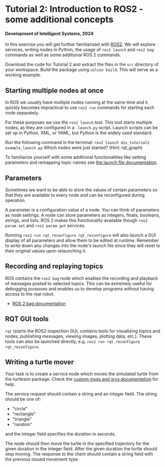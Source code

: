 # Tutorial 2: Introduction to ROS2 - some additional concepts

#### Development of Intelligent Systems, 2024

In this exercise you will get further familiarized with [ROS2](https://twitter.com/OpenRoboticsOrg/status/1629208251563929600). We will explore services,
writing nodes in Python, the usage of `ros2 launch` and `ros2 bag` commands as well as some
additional ROS 2 commands. 

Download the code for Tutorial 2 and extract the files in the `src` directory of your workspace. Build the package using `colcon build`. This will serve as a working example.

## Starting multiple nodes at once

In ROS we usually have multiple nodes running at the same time and it quickly becomes impractical to use `ros2 run` commands for starting each node separately. 

For these purposes we use the `ros2 launch` tool. This tool starts multiple nodes, as they are configured in a `.launch.py` script. Launch scripts can be set up in Python, XML, or YAML, but Python is the widely used standard. 

Run the following command in the terminal: `ros2 launch dis_tutorial2 example_launch.py` Which nodes were just started? (Hint: rqt_graph)

To familiarize yourself with some additional functionalities like setting parameters and remapping topic names see [the launch file documentation](https://docs.ros.org/en/humble/Tutorials/Intermediate/Launch/Creating-Launch-Files.html).

## Parameters

Sometimes we want to be able to store the values of certain parameters so that they are available to every node and can be reconfigured during operation. 

A parameter is a configuration value of a node. You can think of parameters as node settings. A node can store parameters as integers, floats, booleans, strings, and lists. ROS 2 makes this functionality available though `ros2 param set` and `ros2 param get` services.

Running `ros2 run rqt_reconfigure rqt_reconfigure` will also launch a GUI display of all parameters and allow them to be edited at runtime. Remember to write down any changes into the node's launch file since they will reset to their original values upon relaunching it.

## Recording and replaying topics

ROS contains the `ros2 bag` node which enables the recording and playback of messages posted to selected topics. This can be extremely useful for debugging purposes and enables us to develop programs without having access to the real robot.

- [ROS 2 bag documentation](https://docs.ros.org/en/iron/Tutorials/Beginner-CLI-Tools/Recording-And-Playing-Back-Data/Recording-And-Playing-Back-Data.html)


## RQT GUI tools 

`rqt` (starts the ROS2 inspection GUI, contains tools for visualizing topics and nodes, publishing messages, viewing images, plotting data, etc.). These tools can also be launched directly, e.g. `ros2 run rqt_reconfigure rqt_reconfigure`.

## Writing a turtle mover

Your task is to create a service node which moves the simulated turtle from the turtlesim package. Check the [custom msgs and srvs documentation](https://docs.ros.org/en/humble/Tutorials/Beginner-Client-Libraries/Custom-ROS2-Interfaces.html) for help.

The service request should contain a string and an integer field. The string should be one of:

- "circle"
- "rectangle"
- "triangle"
- "random"

and the integer field specifies the duration in seconds. 

The node should then move the turtle in the specified trajectory for the given duration in the integer field. After the given duration the turtle should stop moving. The response to the client should contain a string field with the previous issued movement type.


